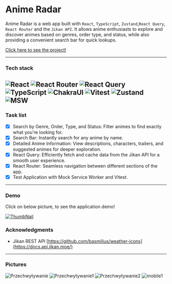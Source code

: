 # Anime Radar
Anime Radar is a web app built with `React`, `TypeScript`, `Zustand`,`React Query`, `React Router` and the `Jikan API`. It allows anime enthusiasts to explore and discover animes based on genres, order type, and status, while also providing a convenient search bar for quick lookups. 

[Click here to see the project!](https://anime-radar.vercel.app/)


---

### Tech stack
![React](https://img.shields.io/badge/react-%2320232a.svg?style=flat-square&logo=react&logoColor=%2361DAFB) ![React Router](https://img.shields.io/badge/React_Router-CA4245?style=flat-square&logo=react-router&logoColor=white)
![React Query](https://img.shields.io/badge/-React%20Query-FF4154?style=flat-square&logo=react%20query&logoColor=white) ![TypeScript](https://img.shields.io/badge/typescript-%23007ACC.svg?style=flat-square&logo=typescript&logoColor=white) 
![ChakraUI](https://img.shields.io/badge/chakra-%234ED1C5.svg?style=flat-square&logo=chakraui&logoColor=white) ![Vitest](https://img.shields.io/badge/Vitest-234ED1C5?style=flat-square&logo=vitest&logoColor=yellow) 
![Zustand](https://img.shields.io/badge/Zustand-%2320232a?style=flat-square&logo=zustand&logoColor=yellow) ![MSW](https://img.shields.io/badge/MSW-%2320232a?style=flat-square&logo=zustand&logoColor=orange) 
---

### Task list 

- [x] Search by Genre, Order, Type, and Status: Filter animes to find exactly what you're looking for.
- [x] Search Bar: Instantly search for any anime by name.
- [x] Detailed Anime Information: View descriptions, characters, trailers, and suggested animes for deeper exploration.
- [x] React Query: Efficiently fetch and cache data from the Jikan API for a smooth user experience.
- [x] React Router: Seamless navigation between different sections of the app.
- [X] Test Application with Mock Service Worker and Vitest. 

---

### Demo

Click on below picture, to see the application demo!

[![ThumbNail](https://github.com/user-attachments/assets/060c4d88-a851-4fc6-8e85-5158ca6473dc)](https://www.youtube.com/watch?v=lC7a1kw9MWY)

### Acknowledgments

+ Jikan REST API [https://github.com/basmilius/weather-icons](https://docs.api.jikan.moe/)
  
---

### Pictures
![Przechwytywanie](https://github.com/user-attachments/assets/02cfcd3b-a918-4cac-b8d3-b99f05c9b09d)
![Przechwytywanie1](https://github.com/user-attachments/assets/8377119c-b8e6-4f05-bc19-12103db43b68)
![Przechwytywanie2](https://github.com/user-attachments/assets/75b50fc5-e0d7-4f0a-bf8c-30cf0dd3e468)
![mobile1](https://github.com/user-attachments/assets/0f5aa0e7-ff53-4a56-84e2-e447ceff7480)
